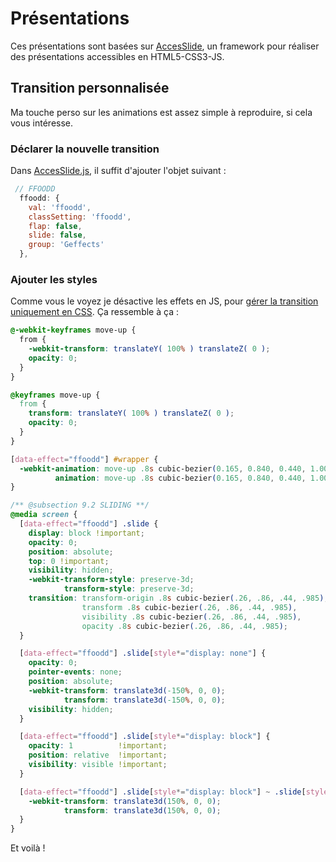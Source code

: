 Présentations
=============

Ces présentations sont basées sur [AccesSlide](https://github.com/access42/AccesSlide), un framework pour réaliser des présentations accessibles en HTML5-CSS3-JS.

## Transition personnalisée

Ma touche perso sur les animations est assez simple à reproduire, si cela vous intéresse.

### Déclarer la nouvelle transition

Dans [AccesSlide.js](https://github.com/ffoodd/AccesSlide/blob/master/AccesSlide.js#L155), il suffit d'ajouter l'objet suivant :

```javascript
 // FFOODD
  ffoodd: {
    val: 'ffoodd',
    classSetting: 'ffoodd',
    flap: false,
    slide: false,
    group: 'Geffects'
  },
```

### Ajouter les styles

Comme vous le voyez je désactive les effets en JS, pour [gérer la transition uniquement en CSS](https://github.com/ffoodd/AccesSlide/blob/master/css/themes/ffoodd.css#L717).
Ça ressemble à ça :

```css
@-webkit-keyframes move-up {
  from {
    -webkit-transform: translateY( 100% ) translateZ( 0 );
    opacity: 0;
  }
}

@keyframes move-up {
  from {
    transform: translateY( 100% ) translateZ( 0 );
    opacity: 0;
  }
}

[data-effect="ffoodd"] #wrapper {
  -webkit-animation: move-up .8s cubic-bezier(0.165, 0.840, 0.440, 1.000);
          animation: move-up .8s cubic-bezier(0.165, 0.840, 0.440, 1.000);
}

/** @subsection 9.2 SLIDING **/
@media screen {
  [data-effect="ffoodd"] .slide {
    display: block !important;
    opacity: 0;
    position: absolute;
    top: 0 !important;
    visibility: hidden;
    -webkit-transform-style: preserve-3d;
            transform-style: preserve-3d;
    transition: transform-origin .8s cubic-bezier(.26, .86, .44, .985),
                transform .8s cubic-bezier(.26, .86, .44, .985),
                visibility .8s cubic-bezier(.26, .86, .44, .985),
                opacity .8s cubic-bezier(.26, .86, .44, .985);
  }

  [data-effect="ffoodd"] .slide[style*="display: none"] {
    opacity: 0;
    pointer-events: none;
    position: absolute;
    -webkit-transform: translate3d(-150%, 0, 0);
            transform: translate3d(-150%, 0, 0);
    visibility: hidden;
  }

  [data-effect="ffoodd"] .slide[style*="display: block"] {
    opacity: 1          !important;
    position: relative  !important;
    visibility: visible !important;
  }

  [data-effect="ffoodd"] .slide[style*="display: block"] ~ .slide[style*="display: none"] {
    -webkit-transform: translate3d(150%, 0, 0);
            transform: translate3d(150%, 0, 0);
  }
}
```

Et voilà !